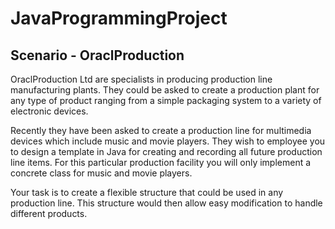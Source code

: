 # JavaProgrammingProject


Scenario - OraclProduction
----------------------------

OraclProduction Ltd are specialists in producing production line manufacturing plants.
They could be asked to create a production plant for any type of product ranging from a simple packaging
system to a variety of electronic devices.

Recently they have been asked to create a production line for multimedia devices which include music
and movie players. They wish to employee you to design a template in Java for creating and recording all
future production line items. For this particular production facility you will only implement a concrete
class for music and movie players.

Your task is to create a flexible structure that could be used in any production line. This structure would
then allow easy modification to handle different products.